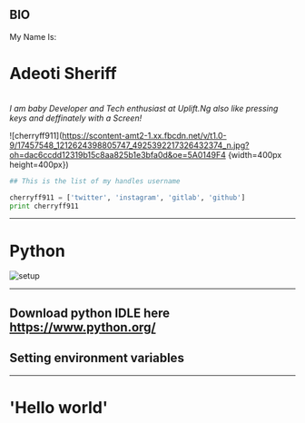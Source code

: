 ## BIO
My Name Is:
# Adeoti Sheriff
<br>
<i>I am  baby Developer and Tech enthusiast at Uplift.Ng</i>
<i>also like pressing keys and deffinately with a Screen!</i>

![cherryff911](https://scontent-amt2-1.xx.fbcdn.net/v/t1.0-9/17457548_1212624398805747_4925392217326432374_n.jpg?oh=dac6ccdd12319b15c8aa825b1e3bfa0d&oe=5A0149F4 {width=400px height=400px})


```python
## This is the list of my handles username

cherryff911 = ['twitter', 'instagram', 'gitlab', 'github']
print cherryff911
```
---

# Python

![setup](https://ddaugher.github.io/images/setup-teaser.png)

---
Download python IDLE here https://www.python.org/
---

## Setting environment variables

---

# 'Hello world'

